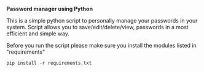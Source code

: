 **Password manager using Python**

This is a simple python script to personally manage your passwords in your system. Script allows you to save/edit/delete/view, passwords in a most efficient and simple way.

Before you run the script please make sure you install the modules listed in "requirements"
```
pip install -r requirements.txt
```
